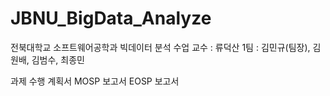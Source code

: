 # JBNU_BigData_Analyze

전북대학교 소프트웨어공학과
빅데이터 분석 수업
교수 : 류덕산
1팀 : 김민규(팀장), 김원배, 김범수, 최종민



과제 수행 계획서
MOSP 보고서
EOSP 보고서
